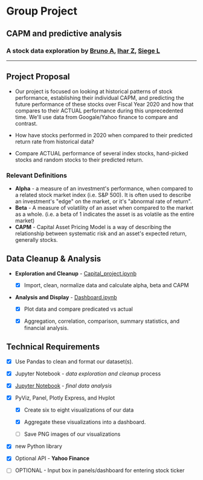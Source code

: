 # Group Project

## CAPM and predictive analysis

### A stock data exploration by [Bruno A](https://github.com/basobo), [Ihar Z](https://github.com/IharZ), [Siege L](https://github.com/CapraRoyale)

---

## Project Proposal

* Our project is focused on looking at historical patterns of stock performance, establishing their individual CAPM, and predicting the future performance of these stocks over Fiscal Year 2020 and how that compares to their ACTUAL performance during this unprecedented time. We'll use data from Googale/Yahoo finance to compare and contrast.

* How have stocks performed in 2020 when compared to their predicted return rate from historical data?

* Compare ACTUAL performance of several index stocks, hand-picked stocks and random stocks to their predicted return.

### Relevant Definitions

* **Alpha** - a measure of an investment's performance, when compared to a related stock market index (i.e. S&P 500). It is often used to describe an investment's "edge" on the market, or it's "abnormal rate of return".
* **Beta** - A measure of volatility of an asset when compared to the market as a whole. (i.e. a beta of 1 indicates the asset is as volatile as the entire market)
* **CAPM** - Capital Asset Pricing Model is a way of describing the relationship between systematic risk and an asset's expected return, generally stocks.

## Data Cleanup & Analysis

* **Exploration and Cleanup** - [Capital_project.ipynb](./Capital_project.ipynb)

  * [X] Import, clean, normalize data and calculate alpha, beta and CAPM

* **Analysis and Display** - [Dashboard.ipynb](./Dashboard.ipynb)

  * [X] Plot data and compare predicated vs actual

  * [X] Aggregation, correlation, comparison, summary statistics, and financial analysis.

## Technical Requirements

* [x] Use Pandas to clean and format our dataset(s).

* [x] Jupyter Notebook - *data exploration and cleanup* process

* [X] [Jupyter Notebook](./dashboard.ipynb) - *final data analysis*

* [X] PyViz, Panel, Plotly Express, and Hvplot

  * [X] Create six to eight visualizations of our data

  * [X] Aggregate these visualizations into a dashboard.

  * [ ] Save PNG images of our visualizations

* [X] new Python library

* [X] Optional API - **Yahoo Finance**

* [ ] OPTIONAL - Input box in panels/dashboard for entering stock ticker
